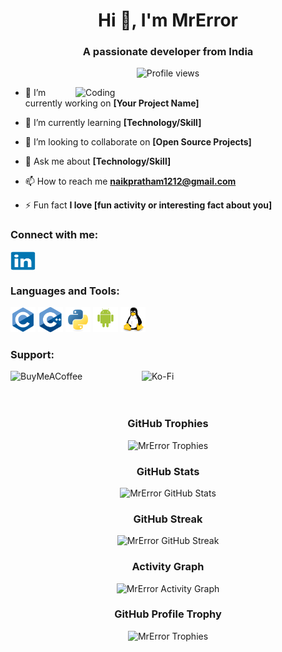 <h1 align="center">Hi 👋, I'm MrError</h1>
<h3 align="center">A passionate developer from India</h3>

<p align="center">
  <img src="https://komarev.com/ghpvc/?username=0MrError0&color=brightgreen" alt="Profile views">
</p>

<img align="right" alt="Coding" width="400" src="https://media.giphy.com/media/13HgwGsXF0aiGY/giphy.gif">

- 🔭 I’m currently working on **[Your Project Name]**

- 🌱 I’m currently learning **[Technology/Skill]**

- 👯 I’m looking to collaborate on **[Open Source Projects]**

- 💬 Ask me about **[Technology/Skill]**

- 📫 How to reach me **naikpratham1212@gmail.com**

- ⚡ Fun fact **I love [fun activity or interesting fact about you]**

<h3 align="left">Connect with me:</h3>
<p align="left">
  <a href="https://www.linkedin.com/in/pratham-naik-a0b794221/" target="blank">
    <img align="center" src="https://raw.githubusercontent.com/devicons/devicon/master/icons/linkedin/linkedin-original.svg" alt="LinkedIn" height="30" width="40" />
  </a>
</p>

<h3 align="left">Languages and Tools:</h3>
<p align="left">
  <img src="https://raw.githubusercontent.com/devicons/devicon/master/icons/c/c-original.svg" alt="C" width="40" height="40"/>
  <img src="https://raw.githubusercontent.com/devicons/devicon/master/icons/cplusplus/cplusplus-original.svg" alt="C++" width="40" height="40"/>
  <img src="https://raw.githubusercontent.com/devicons/devicon/master/icons/python/python-original.svg" alt="Python" width="40" height="40"/>
  <img src="https://raw.githubusercontent.com/devicons/devicon/master/icons/android/android-original-wordmark.svg" alt="Android" width="40" height="40"/>
  <img src="https://raw.githubusercontent.com/devicons/devicon/master/icons/linux/linux-original.svg" alt="Linux" width="40" height="40"/>
</p>

<h3 align="left">Support:</h3>
<p>
  <img align="left" src="https://cdn.buymeacoffee.com/buttons/v2/default-yellow.png" height="50" width="210" alt="BuyMeACoffee" />
  <img align="left" src="https://cdn.ko-fi.com/cdn/kofi3.png?v=3" height="50" width="210" alt="Ko-Fi" />
</p>
<br><br><br>

<h3 align="center">GitHub Trophies</h3>
<p align="center">
  <img src="https://github-profile-trophy.vercel.app/?username=0MrError0&theme=dracula&margin-w=15&margin-h=15" alt="MrError Trophies" />
</p>

<h3 align="center">GitHub Stats</h3>
<p align="center">
  <img src="https://github-readme-stats.vercel.app/api?username=0MrError0&show_icons=true&theme=radical" alt="MrError GitHub Stats" />
</p>

<h3 align="center">GitHub Streak</h3>
<p align="center">
  <img src="https://github-readme-streak-stats.herokuapp.com/?user=0MrError0&theme=radical" alt="MrError GitHub Streak" />
</p>

<h3 align="center">Activity Graph</h3>
<p align="center">
  <img src="https://activity-graph.herokuapp.com/graph?username=0MrError0&theme=dracula" alt="MrError Activity Graph" />
</p>

<h3 align="center">GitHub Profile Trophy</h3>
<p align="center">
  <img src="https://github-profile-trophy.vercel.app/?username=0MrError0" alt="MrError Trophies" />
</p>

